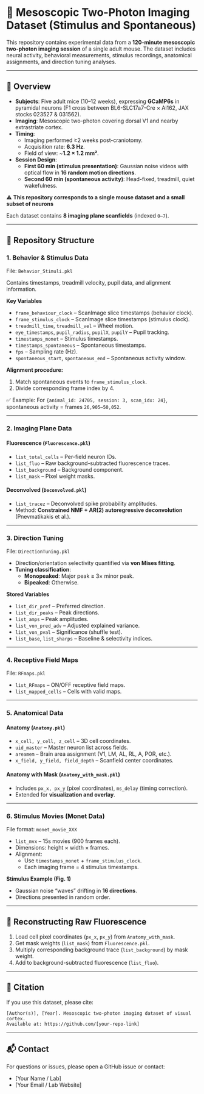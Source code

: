 # 🧠 Mesoscopic Two-Photon Imaging Dataset (Stimulus and Spontaneous)

This repository contains experimental data from a **120-minute mesoscopic two-photon imaging session** of a single adult mouse. The dataset includes neural activity, behavioral measurements, stimulus recordings, anatomical assignments, and direction tuning analyses.  

---

## 📌 Overview  

- **Subjects**: Five adult mice (10–12 weeks), expressing **GCaMP6s** in pyramidal neurons (F1 cross between BL6-SLC17a7-Cre × Ai162, JAX stocks 023527 & 031562).  
- **Imaging**: Mesoscopic two-photon covering dorsal V1 and nearby extrastriate cortex.  
- **Timing**:  
  - Imaging performed ≥2 weeks post-craniotomy.  
  - Acquisition rate: **6.3 Hz**.  
  - Field of view: ~**1.2 × 1.2 mm²**.  
- **Session Design**:  
  - **First 60 min (stimulus presentation)**: Gaussian noise videos with optical flow in **16 random motion directions**.  
  - **Second 60 min (spontaneous activity)**: Head-fixed, treadmill, quiet wakefulness.  

⚠️ **This repository corresponds to a single mouse dataset and a small subset of neurons**  

Each dataset contains **8 imaging plane scanfields** (indexed `0–7`).  

---

## 📂 Repository Structure  

### 1. **Behavior & Stimulus Data**  
File: `Behavior_Stimuli.pkl`  

Contains timestamps, treadmill velocity, pupil data, and alignment information.  

**Key Variables**  
- `frame_behaviour_clock` – ScanImage slice timestamps (behavior clock).  
- `frame_stimulus_clock` – ScanImage slice timestamps (stimulus clock).  
- `treadmill_time`, `treadmill_vel` – Wheel motion.  
- `eye_timestamps`, `pupil_radius`, `pupilX`, `pupilY` – Pupil tracking.  
- `timestamps_monet` – Stimulus timestamps.  
- `timestamps_spontaneous` – Spontaneous timestamps.  
- `fps` – Sampling rate (Hz).  
- `spontaneous_start`, `spontaneous_end` – Spontaneous activity window.  

**Alignment procedure:**  
1. Match spontaneous events to `frame_stimulus_clock`.  
2. Divide corresponding frame index by 4.  

✅ Example: For `{animal_id: 24705, session: 3, scan_idx: 24}`, spontaneous activity = frames `26,905–50,052`.  

---

### 2. **Imaging Plane Data**  

#### Fluorescence (`Fluorescence.pkl`)  
- `list_total_cells` – Per-field neuron IDs.  
- `list_fluo` – Raw background-subtracted fluorescence traces.  
- `list_background` – Background component.  
- `list_mask` – Pixel weight masks.  

#### Deconvolved (`Deconvolved.pkl`)  
- `list_tracez` – Deconvolved spike probability amplitudes.  
- Method: **Constrained NMF + AR(2) autoregressive deconvolution** (Pnevmatikakis et al.).  

---

### 3. **Direction Tuning**  
File: `DirectionTuning.pkl`  

- Direction/orientation selectivity quantified via **von Mises fitting**.  
- **Tuning classification**:  
  - **Monopeaked**: Major peak ≥ 3× minor peak.  
  - **Bipeaked**: Otherwise.  

**Stored Variables**  
- `list_dir_pref` – Preferred direction.  
- `list_dir_peaks` – Peak directions.  
- `list_amps` – Peak amplitudes.  
- `list_von_pred_adv` – Adjusted explained variance.  
- `list_von_pval` – Significance (shuffle test).  
- `list_base`, `list_sharps` – Baseline & selectivity indices.  

---

### 4. **Receptive Field Maps**  
File: `RFmaps.pkl`  

- `list_RFmaps` – ON/OFF receptive field maps.  
- `list_mapped_cells` – Cells with valid maps.  

---

### 5. **Anatomical Data**  

#### Anatomy (`Anatomy.pkl`)  
- `x_cell, y_cell, z_cell` – 3D cell coordinates.  
- `uid_master` – Master neuron list across fields.  
- `areamem` – Brain area assignment (V1, LM, AL, RL, A, POR, etc.).  
- `x_field, y_field, field_depth` – Scanfield center coordinates.  

#### Anatomy with Mask (`Anatomy_with_mask.pkl`)  
- Includes `px_x, px_y` (pixel coordinates), `ms_delay` (timing correction).  
- Extended for **visualization and overlay**.  

---

### 6. **Stimulus Movies (Monet Data)**  
File format: `monet_movie_XXX`  

- `list_mvx` – 15s movies (900 frames each).  
- Dimensions: height × width × frames.  
- Alignment:  
  - Use `timestamps_monet` + `frame_stimulus_clock`.  
  - Each imaging frame = 4 stimulus timestamps.  

**Stimulus Example (Fig. 1)**  
- Gaussian noise “waves” drifting in **16 directions**.  
- Directions presented in random order.  

---

## 🔄 Reconstructing Raw Fluorescence  

1. Load cell pixel coordinates (`px_x`, `px_y`) from `Anatomy_with_mask`.  
2. Get mask weights (`list_mask`) from `Fluorescence.pkl`.  
3. Multiply corresponding background trace (`list_background`) by mask weight.  
4. Add to background-subtracted fluorescence (`list_fluo`).  

---

## 📑 Citation  

If you use this dataset, please cite:  
```
[Author(s)], [Year]. Mesoscopic two-photon imaging dataset of visual cortex. 
Available at: https://github.com/[your-repo-link]
```

---

## 📬 Contact  

For questions or issues, please open a GitHub issue or contact:  
- [Your Name / Lab]  
- [Your Email / Lab Website]  
